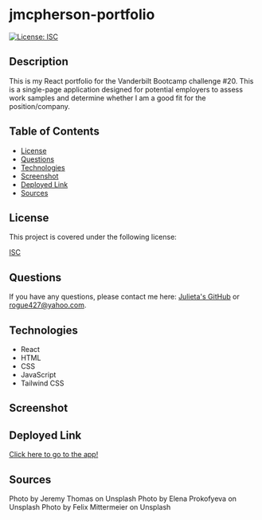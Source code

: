 # jmcpherson-portfolio
[![License: ISC](https://img.shields.io/badge/License-ISC-blue.svg)](https://opensource.org/licenses/ISC)

## Description

This is my React portfolio for the Vanderbilt Bootcamp challenge #20. This is a single-page application designed for potential employers to assess work samples and determine whether I am a good fit for the position/company.

## Table of Contents

- [License](#license)
- [Questions](#questions)
- [Technologies](#technologies)
- [Screenshot](#screenshot)
- [Deployed Link](#deployment)
- [Sources](#sources)

## License

This project is covered under the following license:

[ISC](https://www.isc.org/licenses/)

## Questions

If you have any questions, please contact me here: [Julieta's GitHub](https://github.com/JulesMcP) or <rogue427@yahoo.com>.

## Technologies
- React
- HTML
- CSS
- JavaScript
- Tailwind CSS


## Screenshot


## Deployed Link

[Click here to go to the app!]()

## Sources
Photo by Jeremy Thomas on Unsplash
Photo by Elena Prokofyeva on Unsplash
Photo by Felix Mittermeier on Unsplash